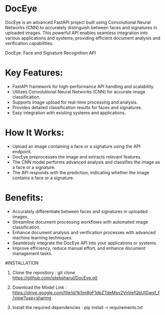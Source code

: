 # DocEye
DocEye is an advanced FastAPI project built using Convolutional Neural Networks (CNN) to accurately distinguish between faces and signatures in uploaded images. 
This powerful API enables seamless integration into various applications and systems, providing efficient document analysis and verification capabilities.

DocEye: Face and Signature Recognition API

# Key Features:
* FastAPI framework for high-performance API handling and scalability.
* Utilizes Convolutional Neural Networks (CNN) for accurate image classification.
* Supports image upload for real-time processing and analysis.
* Provides detailed classification results for faces and signatures.
* Easy integration with existing systems and applications.

# How It Works:
* Upload an image containing a face or a signature using the API endpoint.
* DocEye preprocesses the image and extracts relevant features.
* The CNN model performs advanced analysis and classifies the image as a face or a signature.
* The API responds with the prediction, indicating whether the image contains a face or a signature.


# Benefits:
* Accurately differentiate between faces and signatures in uploaded images.
* Streamline document processing workflows with automated image classification.
* Enhance document analysis and verification processes with advanced machine learning techniques.
* Seamlessly integrate the DocEye API into your applications or systems.
* Improve efficiency, reduce manual effort, and enhance document management tasks.

#INSTALLATION
1. Clone the repository :
git clone https://github.com/istebsharul/DocEye.git

2. Download the Model Link : 
https://drive.google.com/file/d/1k5m8gF1dpZTdeMsv2VnVefQbUIGwsf_f/view?usp=sharing

3. Install the required dependencies : 
pip install -r requirements.txt

